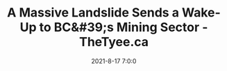 ---
"title": "A Massive Landslide Sends a Wake-Up to BC&amp;#39;s Mining Sector - TheTyee.ca"
"date": "2021-8-17 7:0:0"
"feed_name": "GOOGLENEWSMINING"
"feed_website": "https://news.google.com/search?q=mining%2Bincident&hl=en-US&gl=US&ceid=US:en"
"feed_rss": "https://news.google.com/rss/search?q=mining%2Bincident&hl=en-US&gl=US&ceid=US:en"
"link": "https://thetyee.ca/News/2021/08/17/Massive-BC-Landslide-Sends-Wake-Up-Mining-Sector/"
"file": "_posts/2021-1-1-39ad73de28fbe38f777ec060238b6f33ef22d1cc.md"
"accident": "0"
"drilling": "0"
"dead": "0"
"injured": "0"
---